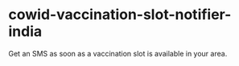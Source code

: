 # cowid-vaccination-slot-notifier-india
Get an SMS as soon as a vaccination slot is available in your area.
